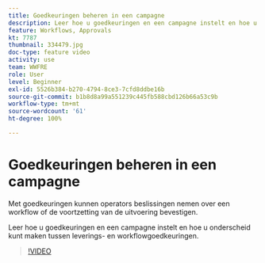 ```yaml
---
title: Goedkeuringen beheren in een campagne
description: Leer hoe u goedkeuringen en een campagne instelt en hoe u onderscheid kunt maken tussen leverings- en workflowgoedkeuringen.
feature: Workflows, Approvals
kt: 7787
thumbnail: 334479.jpg
doc-type: feature video
activity: use
team: WWFRE
role: User
level: Beginner
exl-id: 5526b384-b270-4794-8ce3-7cfd8ddbe16b
source-git-commit: b1b8d8a99a551239c445fb588cbd126b66a53c9b
workflow-type: tm+mt
source-wordcount: '61'
ht-degree: 100%

---
```


# Goedkeuringen beheren in een campagne

Met goedkeuringen kunnen operators beslissingen nemen over een workflow of de voortzetting van de uitvoering bevestigen.

Leer hoe u goedkeuringen en een campagne instelt en hoe u onderscheid kunt maken tussen leverings- en workflowgoedkeuringen.

>[!VIDEO](https://video.tv.adobe.com/v/334479?quality=12&learn=on)
